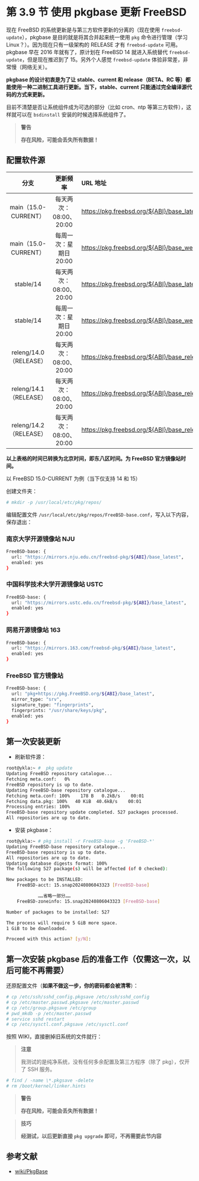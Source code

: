 # 第 3.9 节 使用 pkgbase 更新 FreeBSD

现在 FreeBSD 的系统更新是与第三方软件更新的分离的（现在使用 `freebsd-update`），pkgbase 是目的就是将其合并起来统一使用 `pkg` 命令进行管理（学习 Linux？）。因为现在只有一级架构的 RELEASE 才有 `freebsd-update` 可用。pkgbase 早在 2016 年就有了，原计划在 FreeBSD 14 就进入系统替代 `freebsd-update`，但是现在推迟到了 15。另外个人感觉 `freebsd-update` 体验非常差，非常慢（网络无关）。

**pkgbase 的设计初衷是为了让 stable、current 和 release（BETA、RC 等）都能使用一种二进制工具进行更新。当下，stable、current 只能通过完全编译源代码的方式来更新。**

目前不清楚是否让系统组件成为可选的部分（比如 cron、ntp 等第三方软件），这样就可以在 `bsdinstall` 安装的时候选择系统组件了。

>**警告**
>
>**存在风险，可能会丢失所有数据！**

## 配置软件源


| **分支** | **更新频率** | **URL 地址** |
| :---: | :---: | :--- |
| main（15.0-CURRENT） | 每天两次：08:00、20:00 | <https://pkg.freebsd.org/${ABI}/base_latest> |
| main（15.0-CURRENT） | 每周一次：星期日 20:00 | <https://pkg.freebsd.org/${ABI}/base_weekly> |
| stable/14 | 每天两次：08:00、20:00  | <https://pkg.freebsd.org/${ABI}/base_latest> |
| stable/14 | 每周一次：星期日 20:00 | <https://pkg.freebsd.org/${ABI}/base_weekly> |
| releng/14.0（RELEASE） | 每天两次：08:00、20:00 | <https://pkg.freebsd.org/${ABI}/base_release_0> |
| releng/14.1（RELEASE） | 每天两次：08:00、20:00 | <https://pkg.freebsd.org/${ABI}/base_release_1> |
| releng/14.2（RELEASE） | 每天两次：08:00、20:00 | <https://pkg.freebsd.org/${ABI}/base_release_2> |

**以上表格的时间已转换为北京时间，即东八区时间。为 FreeBSD 官方镜像站时间。**

以 FreeBSD 15.0-CURRENT 为例（当下仅支持 14 和 15）

创建文件夹：

```sh
# mkdir -p /usr/local/etc/pkg/repos/
```

编辑配置文件 `/usr/local/etc/pkg/repos/FreeBSD-base.conf`，写入以下内容，保存退出：


### 南京大学开源镜像站 NJU

```sh
FreeBSD-base: {
  url: "https://mirrors.nju.edu.cn/freebsd-pkg/${ABI}/base_latest",
  enabled: yes
}
```

### 中国科学技术大学开源镜像站 USTC

```sh
FreeBSD-base: {
  url: "https://mirrors.ustc.edu.cn/freebsd-pkg/${ABI}/base_latest",
  enabled: yes
}
```

### 网易开源镜像站 163

```sh
FreeBSD-base: {
  url: "https://mirrors.163.com/freebsd-pkg/${ABI}/base_latest",
  enabled: yes
}
```

### FreeBSD 官方镜像站

```sh
FreeBSD-base: {
  url: "pkg+https://pkg.FreeBSD.org/${ABI}/base_latest",
  mirror_type: "srv",
  signature_type: "fingerprints",
  fingerprints: "/usr/share/keys/pkg",
  enabled: yes
}
```

## 第一次安装更新

- 刷新软件源：

```sh
root@ykla:~ #  pkg update 
Updating FreeBSD repository catalogue...
Fetching meta.conf:   0%
FreeBSD repository is up to date.
Updating FreeBSD-base repository catalogue...
Fetching meta.conf: 100%    178 B   0.2kB/s    00:01    
Fetching data.pkg: 100%   40 KiB  40.6kB/s    00:01    
Processing entries: 100%
FreeBSD-base repository update completed. 527 packages processed.
All repositories are up to date.
```

- 安装 pkgbase：
  
```sh
root@ykla:~ # pkg install -r FreeBSD-base -g 'FreeBSD-*' 
Updating FreeBSD-base repository catalogue...
FreeBSD-base repository is up to date.
All repositories are up to date.
Updating database digests format: 100%
The following 527 package(s) will be affected (of 0 checked):

New packages to be INSTALLED:
	FreeBSD-acct: 15.snap20240806043323 [FreeBSD-base]

            ……省略一部分……
	FreeBSD-zoneinfo: 15.snap20240806043323 [FreeBSD-base]

Number of packages to be installed: 527

The process will require 5 GiB more space.
1 GiB to be downloaded.

Proceed with this action? [y/N]:
```


## 第一次安装 pkgbase 后的准备工作（仅需这一次，以后可能不再需要）

还原配置文件（**如果不做这一步，你的密码都会被清零**）：

```sh
# cp /etc/ssh/sshd_config.pkgsave /etc/ssh/sshd_config
# cp /etc/master.passwd.pkgsave /etc/master.passwd
# cp /etc/group.pkgsave /etc/group
# pwd_mkdb -p /etc/master.passwd
# service sshd restart
# cp /etc/sysctl.conf.pkgsave /etc/sysctl.conf
```

按照 WIKI，直接删掉旧系统的文件就行：

>**注意**
>
>我测试的是纯净系统，没有任何多余配置及第三方程序（除了 pkg），仅开了 SSH 服务。

```sh
# find / -name \*.pkgsave -delete
# rm /boot/kernel/linker.hints
```


>**警告**
>
>**存在风险，可能会丢失所有数据！**

>**技巧**
>
>**经测试，以后更新直接 `pkg upgrade` 即可，不再需要此节内容**

## 参考文献

- [wiki/PkgBase](https://wiki.freebsd.org/PkgBase)

